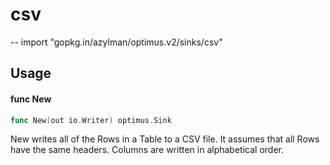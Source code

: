 # csv
--
    import "gopkg.in/azylman/optimus.v2/sinks/csv"


## Usage

#### func  New

```go
func New(out io.Writer) optimus.Sink
```
New writes all of the Rows in a Table to a CSV file. It assumes that all Rows
have the same headers. Columns are written in alphabetical order.
